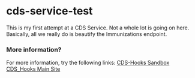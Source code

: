 # cds-service-test
This is my first attempt at a CDS Service. Not a whole lot is going on here. Basically, all we really do is beautify the Immunizations endpoint.


### More information?
For more information, try the following links:
[CDS-Hooks Sandbox](sandbox.cds-hooks.org "CDS-Hooks Sandbox")
[CDS_Hooks Main Site](https://cds-hooks.org)
